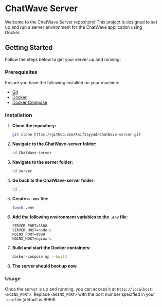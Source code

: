 # ChatWave Server

Welcome to the ChatWave Server repository! This project is designed to set up and run a server environment for the ChatWave application using Docker.

## Getting Started

Follow the steps below to get your server up and running:

### Prerequisites

Ensure you have the following installed on your machine:
- [Git](https://git-scm.com/downloads)
- [Docker](https://www.docker.com/products/docker-desktop)
- [Docker Compose](https://docs.docker.com/compose/install/)

### Installation

1. **Clone the repository:**

    ```sh
    git clone https://github.com/KaifSayyad/ChatWave-server.git
    ```

2. **Navigate to the ChatWave-server folder:**

    ```sh
    cd ChatWave-server
    ```

3. **Navigate to the server folder:**

    ```sh
    cd server
    ```

4. **Go back to the ChatWave-server folder:**

    ```sh
    cd ..
    ```

5. **Create a `.env` file:**

    ```sh
    touch .env
    ```

6. **Add the following environment variables to the `.env` file:**

    ```env
    SERVER_PORT=8888
    SERVER_HOST=node-c
    NGINX_PORT=9999
    NGINX_HOST=nginx-c
    ```

7. **Build and start the Docker containers:**

    ```sh
    docker-compose up --build
    ```

8. **The server should boot up now.**

### Usage

Once the server is up and running, you can access it at `http://localhost:<NGINX_PORT>`. Replace `<NGINX_PORT>` with the port number specified in your `.env` file (default is 9999).

